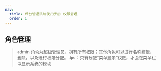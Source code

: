 ```yaml
---
nav:
  title: 后台管理系统使用手册-权限管理
  order: 1
---
```


## 角色管理

> admin 角色为超级管理员，拥有所有权限；其他角色可以进行名称编辑、删除，以及进行权限分配。tips：只有分配“菜单显示”权限，才会在菜单栏中显示系统的模块








